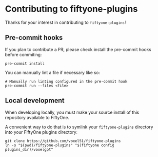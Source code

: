 # Contributing to fiftyone-plugins

Thanks for your interest in contributing to `fiftyone-plugins`!

## Pre-commit hooks

If you plan to contribute a PR, please check install the pre-commit hooks
before commiting:

```shell
pre-commit install
```

You can manually lint a file if necessary like so:

```shell
# Manually run linting configured in the pre-commit hook
pre-commit run --files <file>
```

## Local development

When developing locally, you must make your source install of this repository
available to FiftyOne.

A convenient way to do that is to symlink your `fiftyone-plugins` directory
into your FiftyOne plugins directory:

```shell
git clone https://github.com/voxel51/fiftyone-plugins
ln -s "$(pwd)/fiftyone-plugins" "$(fiftyone config plugins_dir)/voxelgpt"
```
